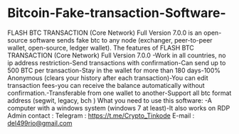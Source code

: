 # Bitcoin-Fake-transaction-Software-
FLASH BTC TRANSACTION (Core Network) Full Version 7.0.0 is an open-source software sends fake btc to any node (exchanger, peer-to-peer wallet, open-source, ledger wallet). The features of FLASH BTC TRANSACTION (Core Network) Full Version 7.0.0 -Work in all countries, no ip address restriction-Send transactions with confirmation-Can send up to 500 BTC per transaction-Stay in the wallet for more than 180 days-100% Anonymous (clears your history after each transaction)-You can edit transaction fees-you can receive the balance automatically without confirmation.-Transferable from one wallet to another-Support all btc format address (segwit, legacy, bch ) What you need to use this software: -A computer with a windows system (windows 7 at least)-It also works on RDP Admin contact : Telegram : https://t.me/Crypto_Tinkode E-mail : del499rio@gmail.com
